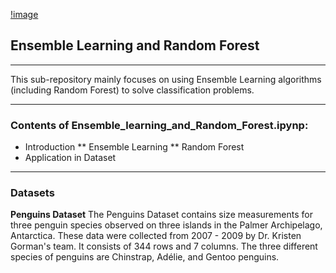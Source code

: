 [!image](https://miro.medium.com/max/600/0*_tilFpFsmvouNKvw)
## Ensemble Learning and Random Forest
---
This sub-repository mainly focuses on using Ensemble Learning algorithms (including Random Forest) to solve classification problems.

---
### Contents of Ensemble_learning_and_Random_Forest.ipynp:
* Introduction
 ** Ensemble Learning
 ** Random Forest
* Application in Dataset

---
### Datasets
**Penguins Dataset**
The Penguins Dataset contains size measurements for three penguin species observed on three islands in the Palmer Archipelago, Antarctica. These data were collected from 2007 - 2009 by Dr. Kristen Gorman's team. It consists of 344 rows and 7 columns. The three different species of penguins are Chinstrap, Adélie, and Gentoo penguins.
